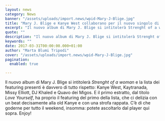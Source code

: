 ```yaml
---
layout: news
category: News
banner: "/assets/uploads/import.news/wpid-Mary-J-Blige.jpg"
title: "Mary J. Blige e Kanye West collaborano per il nuovo singolo di Mary"
excerpt: "Il nuovo album di Mary J. Blige si intitolerà Strenght of a woman e la lista dei featuring presenti è davvero di tutto rispetto: Kanye West, Kaytranada, Missy Elliott, DJ Khaled e Quavo dei Migos. E il primo estratto, dal titolo Love Yourself, ha proprio il featuring del primo della lista, che ci delizia con un beat [&hellip"
quote: ""
description: "Il nuovo album di Mary J. Blige si intitolerà Strenght of a woman e la lista dei featuring presenti è davvero di tutto rispetto: Kanye West, Kaytranada, Missy Elliott, DJ Khaled e Quavo dei Migos. E il primo estratto, dal titolo Love Yourself, ha proprio il featuring del primo della lista, che ci delizia con un beat [&hellip"
keywords: ""
date: 2017-03-31T00:00:00.000+01:00
author: "Marta Blumi Tripodi"
cover: "/assets/uploads/import.news/wpid-Mary-J-Blige.jpg"
pagination:
  enabled: true

---
```


Il nuovo album di Mary J. Blige si intitolerà _Strenght of a woman_ e la lista dei featuring presenti è davvero di tutto rispetto: Kanye West, Kaytranada, Missy Elliott, DJ Khaled e Quavo dei Migos. E il primo estratto, dal titolo _Love Yourself_, ha proprio il featuring del primo della lista, che ci delizia con un beat decisamente alla old Kanye e con una strofa rappata. C’è di che goderne per tutto il weekend, insomma: potete ascoltarlo dal player qui sopra. Enjoy!